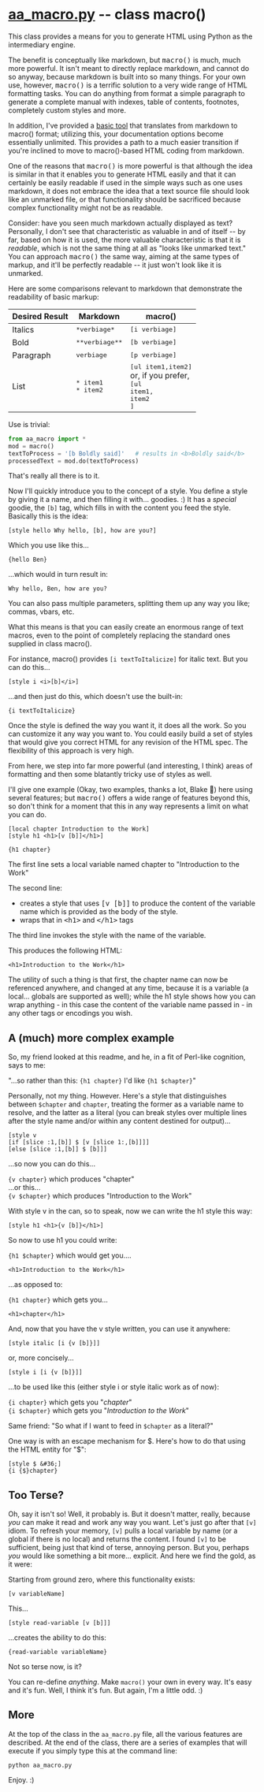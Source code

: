 # [aa\_macro.py](aa_macro.py) -- class macro()

This class provides a means for you to generate HTML using Python as
the intermediary engine.

The benefit is conceptually like markdown, but <tt>macro()</tt> is much, much
more powerful. It isn't meant to directly replace markdown, and cannot do so anyway,
because markdown is built into so many things. For your own use,
however, <tt>macro()</tt> is a terrific solution to a very wide range of HTML
formatting tasks. You can do anything from format a simple paragraph to
generate a complete manual with indexes, table of contents, footnotes,
completely custom styles and more.

In addition, I've provided a [basic tool](martomac.README.md) that translates from markdown to
macro\(\) format; utilizing this, your documentation options become
essentially unlimited. This provides a path to a much easier transition
if you're inclined to move to macro\(\)-based HTML coding from markdown.

One of the reasons that <tt>macro()</tt> is more powerful is that although the
idea is similar in that it enables you to generate HTML easily and that
it can certainly be easily readable if used in the simple ways such as
one uses markdown, it does not embrace the idea that a text source file
should look like an unmarked file, or that functionality should be
sacrificed because complex functionality might not be as readable.

Consider: have you seen much markdown actually displayed as text?
Personally, I don't see that characteristic as valuable in and of
itself -- by far, based on how it is used, the more valuable characteristic is that it is *readable*, which
is not the same thing at all as "looks like unmarked text." You can
approach <tt>macro()</tt> the same way, aiming at the same types of markup,
and it'll be perfectly readable -- it just won't look like it is
unmarked.

Here are some comparisons relevant to markdown that demonstrate
the readability of basic markup:

Desired Result | Markdown | macro\(\)
-------------- | -------- | -------
Italics | <tt>\*verbiage\*</tt> | <tt>\[i verbiage\]</tt>
Bold | <tt>\*\*verbiage\*\*</tt> | <tt>\[b verbiage\]</tt>
Paragraph | <tt>verbiage</tt> | <tt>\[p verbiage\]</tt>
List | <tt>\* item1</tt><br><tt>\* item2</tt> | <tt>\[ul item1,item2\]</tt><br>or, if you prefer,<br><tt>\[ul</tt><br><tt>item1,</tt><br><tt>item2</tt><br><tt>\]</tt><br>

Use is trivial:

```python
from aa_macro import *
mod = macro()
textToProcess = '[b Boldly said]'	# results in <b>Boldly said</b>
processedText = mod.do(textToProcess)
```

That's really all there is to it.

Now I'll quickly introduce you to the concept of a style. You define a style by giving it a name,
and then filling it with... goodies. :\) It has a *special* goodie, the `[b]` tag, which
fills in with the content you feed the style. Basically this is the idea:

    [style hello Why hello, [b], how are you?]

Which you use like this...

    {hello Ben}

...which would in turn result in:

    Why hello, Ben, how are you?

You can also pass multiple parameters, splitting them up any way you like; commas, vbars, etc.

What this means is that you can easily create an enormous range of text macros, even
to the point of completely replacing the standard ones supplied in class macro\(\).

For instance, macro\(\) provides `[i textToItalicize]` for italic text. But you can do this...

    [style i <i>[b]</i>]

...and then just do this, which doesn't use the built-in:

    {i textToItalicize}

Once the style is defined the way you want it, it does all the work. So you can customize it
any way you want to. You could easily build a set of styles that would give you correct
HTML for any revision of the HTML spec. The flexibility of this approach is very high.

From here, we step into far more powerful (and interesting, I think)
areas of formatting and then some blatantly tricky use of styles as well.

I'll give one example (Okay, two examples, thanks a lot, Blake :metal:) here using several features;
but <tt>macro()</tt> offers a wide range of features beyond this, so don't
think for a moment that this in any way represents a limit on what you can do.

    [local chapter Introduction to the Work]
    [style h1 <h1>[v [b]]</h1>]
    
    {h1 chapter}

The first line sets a local variable named chapter to "Introduction to the Work"

The second line:

* creates a style that uses <tt>\[v \[b\]\]</tt> to produce the content of the variable
name which is provided as the body of the style.
* wraps that in <tt>&lt;h1&gt;</tt> and <tt>&lt;/h1&gt;</tt> tags

The third line invokes the style with the name of the variable.

This produces the following HTML:

    <h1>Introduction to the Work</h1>

The utility of such a thing is that first, the chapter name can now be referenced anywhere, and changed
at any time, because it is a variable (a local... globals are supported as well); while the h1 style shows
how you can wrap anything - in this case the content of the variable name passed in - in any other tags
or encodings you wish.

## A (much) more complex example

So, my friend looked at this readme, and he, in a fit of Perl-like cognition, says to me:

"...so rather than this: `{h1 chapter}` I'd like `{h1 $chapter}`"

Personally, not my thing. However. Here's a style that distinguishes between `$chapter`
and `chapter`, treating the former as a variable name to resolve, and the latter as a literal (you can
break styles over multiple lines after the style name and/or within any content destined for output)...

    [style v
    [if [slice :1,[b]] $ [v [slice 1:,[b]]]]
    [else [slice :1,[b]] $ [b]]]

...so now you can do this...

`{v chapter}` which produces "chapter"  
...or this...  
`{v $chapter}` which produces "Introduction to the Work"

With style v in the can, so to speak, now we can write the h1 style this way:

    [style h1 <h1>{v [b]}</h1>]

So now to use h1 you could write:

`{h1 $chapter}` which would get you....

    <h1>Introduction to the Work</h1>
    
...as opposed to:

`{h1 chapter}` which gets you...

    <h1>chapter</h1>

And, now that you have the v style written, you can use it anywhere:

    [style italic [i {v [b]}]]
    
or, more concisely...

    [style i [i {v [b]}]]

...to be used like this (either style i or style italic work as of now):

`{i chapter}` which gets you "*chapter*"  
`{i $chapter}` which gets you "*Introduction to the Work*"  

Same friend: "So what if I want to feed in `$chapter` as a literal?"

One way is with an escape mechanism for $. Here's how to do
that using the HTML entity for "$":

    [style $ &#36;]
    {i {$}chapter}

## Too Terse?

Oh, say it isn't so\! Well, it probably is. But it doesn't matter,
really, because *you* can make it read and work any way you want. Let's
just go after that `[v]` idiom. To refresh your memory, `[v]` pulls a
local variable by name \(or a global if there is no local\) and returns
the content. I found `[v]` to be sufficient, being just that kind of
terse, annoying person. But you, perhaps *you* would like something a
bit more... explicit. And here we find the gold, as it were:

Starting from ground zero, where this functionality exists:

    [v variableName]

This...

    [style read-variable [v [b]]]

...creates the ability to do this:

    {read-variable variableName}

Not so terse now, is it?

You can re-define *anything*. Make `macro()` your own in every way. It's easy and
it's fun. Well, I think it's fun. But again, I'm a little odd. :\)

## More

At the top of the class in the `aa_macro.py` file, all the
various features are described. At the end of the class, there are a
series of examples that will execute if you simply type this at the
command line:

    python aa_macro.py

Enjoy. :\)
